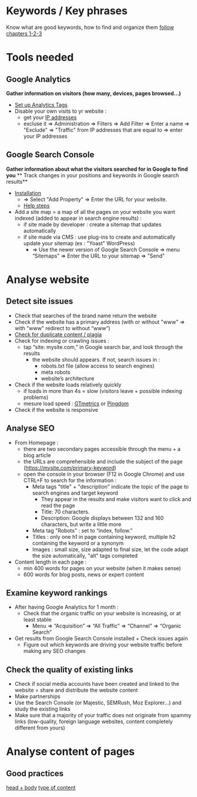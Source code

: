 # Keywords / Key phrases
Know what are good keywords, how to find and organize them [follow chapters 1-2-3](https://openclassrooms.com/en/courses/3594061-boost-traffic-to-your-website-with-search-engine-optimization/5837564-recognize-the-various-types-of-keywords)

# Tools needed

## Google Analytics
**Gather information on visitors (how many, devices, pages browsed...)**
- [Set up Analytics Tags](https://support.google.com/analytics/answer/1008080?hl=en)
- Disable your own visits to yr website :
  - get your [IP addresses](https://www.whatismyip.com/)
  - excluse it => Administration => Filters => Add Filter => Enter a name 
    => "Exclude" => "Traffic" from IP addresses that are equal to => enter your IP addresses

## Google Search Console
**Gather information about what the visitors searched for in Google to find you**
** Track changes in your positions and keywords in Google search results**
- [Installation](https://search.google.com/search-console/about?hl=en&utm_source=wmx&utm_medium=wmx-welcome)
  - => Select "Add Property" => Enter the URL for your website.
  - [Help steps](https://support.google.com/webmasters/answer/34592?hl=en)
- Add a site map = a map of all the pages on your website you want indexed (added to appear in search engine results) :
  - if site made by developer : create a sitemap that updates automatically
  - if site made via CMS : use plug-ins to create and automatically update your sitemap (ex : "Yoast" WordPress)
    - => Use the newer version of Google Search Console => menu “Sitemaps” => Enter the URL to your sitemap => "Send"

# Analyse website

## Detect site issues
- Check that searches of the brand name return the website
- Check if the website has a primary address (with or without "www" => with "www" redirect to without “www”)
- [Check for duplicate content / plagia](http://www.siteliner.com/)
- Check for indexing or crawling issues :
  - tap “site: mysite.com,” in Google search bar, and look through the results
    - the website should appears. If not, search issues in : 
      - robots.txt file (allow access to search engines)
      - meta robots
      - website’s architecture
- Check if the website loads relatively quickly
  - if loads in more than 4s = slow (visitors leave + possible indexing problems)
  - mesure load speed : [GTmetrics](https://gtmetrix.com/) or [Pingdom](https://tools.pingdom.com/)
- Check if the website is responsive

## Analyse SEO
- From Homepage : 
  - there are two secondary pages accessible through the menu + a blog article
  - the URLs are comprehensible and include the subject of the page (https://mysite.com/primary-keyword)
  - open the console in your browser (F12 in Google Chrome) and use CTRL+F to search for the information :
    - Meta tags "title" + "description" indicate the topic of the page to search engines and target keyword
      - They appear in the results and make visitors want to click and read the page
      - Title: 70 characters.
      - Description: Google displays between 132 and 160 characters, but write a little more
    - Meta tag "Robots" : set to “index, follow.”
    - Titles : only one h1 in page containing keyword, multiple h2 containing the keyword or a synonym
    - Images : small size, size adapted to final size, let the code adapt the size automatically, "alt" tags completed
- Content length in each page :
  - min 400 words for pages on your website (when it makes sense)
  - 600 words for blog posts, news or expert content

## Examine keyword rankings
- After having Google Analytics for 1 month : 
  - Check that the organic traffic on your website is increasing, or at least stable
    - Menu => “Acquisition” => “All Traffic” => “Channel” => “Organic Search”
- Get results from Google Search Console installed + Check issues again
  - Figure out which keywords are driving your website traffic before making any SEO changes

## Check the quality of existing links
- Check if social media accounts have been created and linked to the website = share and distribute the website content
- Make partnerships
- Use the Search Console (or Majestic, SEMRush, Moz Explorer...) and study the existing links
- Make sure that a majority of your traffic does not originate from spammy links (low-quality, foreign language websites, content completely different from yours)

# Analyse content of pages

## Good practices
[head + body](https://openclassrooms.com/en/courses/3594061-boost-traffic-to-your-website-with-search-engine-optimization/5838156-optimize-the-content-of-your-web-pages)
[type of content](https://openclassrooms.com/en/courses/3594061-boost-traffic-to-your-website-with-search-engine-optimization/5838228-build-your-content-machine)
